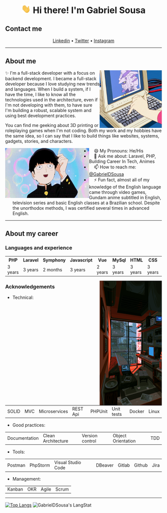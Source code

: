 <!-- Heading -->
<h1 align="center"> <img src="./wave.gif" width = 30px alt="Hand waving"> Hi there! I'm Gabriel Sousa</h1>

<h2> Contact me </h2>
<p align="center">
    <a href="https://www.linkedin.com/in/gabrieldsousa/">Linkedin</a> •
    <a href="https://twitter.com/GabsDSousa">Twitter</a> •
    <a href="https://www.instagram.com/GabsDSousa/">Instagram</a>
</p>

 <!-- About section -->

---
<h2> About me </h2>
<img align="right" alt="A draw in anime style of hand typing on a keyboard, showing a gundam on screen" src="./laptop.gif" width="200" height="185" />
<p>✨ I'm a full-stack developer with a focus on backend development. I became a full-stack developer because I love studying new trends and languages. When I build a system, if I have the time, I like to know all the technologies used in the architecture, even if I'm not developing with them, to have sure I'm building a robust, scalable system and using best development practices.</p>
<p>You can find me geeking about 3D printing or roleplaying games when I'm not coding. Both my work and my hobbies have the same idea, so I can say that I like to build things like websites, systems, gadgets, stories, and characters.</p>

<img align="left" alt="A draw in anime style of a young guy smiling" src="./smiling.gif" width="270" height="160" />
<ul>
    <li>&nbsp;&nbsp;&nbsp;&nbsp;😄 My Pronouns: He/His </li>
    <li>&nbsp;&nbsp;&nbsp;&nbsp;💬 Ask me about: Laravel, PHP, Building Career In Tech, Animes</li>
    <li>&nbsp;&nbsp;&nbsp;&nbsp;📫 How to reach me: <a href="https://www.linkedin.com/in/gabrieldsousa/">@GabrielDSousa</a></li>
    <li>&nbsp;&nbsp;&nbsp;&nbsp;⚡ Fun fact, almost all of my knowledge of the English language came through video games, Gundam anime subtitled in English, television series and basic English classes at a Brazilian school. Despite the unorthodox methods, I was certified several times in advanced English.</li>
</ul>
<!-- About section: END -->

 <!-- Career section -->

---
<h2> About my career </h2>
<h3> Languages and experience </h3>

<table>
    <tr>
        <th>PHP</th>
        <th>Laravel</th>
        <th>Symphony</th>
        <th>Javascript</th>
        <th>Vue</th>
        <th>MySql</th>
        <th>HTML</th>
        <th>CSS</th>
        <th>Git</th>
    </tr>
    <tr>
        <td>3 years</td>
        <td>3 years</td>
        <td>2 months</td>
        <td>3 years</td>
        <td>2 years</td>
        <td>3 years</td>
        <td>3 years</td>
        <td>3 years</td>
        <td>3 years</td>
    </tr>
</table>

<img align="right" alt="A mess room with some electronics and a view for a rainy day outside" src="./room.gif" width="200" height="400" />

<h3> Acknowledgements </h3>

<ul>
    <li>Technical:</li>
</ul>
<table>
    <tr>
        <td>SOLID</td>
        <td>MVC</td>
        <td>Microservices</td>
        <td>REST Api</td>
        <td>PHPUnit</td>
        <td>Unit tests</td>
        <td>Docker</td>
        <td>Linux</td>
    </tr>
</table>
<ul>
    <li>Good practices:</li>
</ul>
<table>
    <tr>
        <td>Documentation</td>
        <td>Clean Architecture</td>
        <td>Version control</td>
        <td>Object Orientation</td>
        <td>TDD</td>
    </tr>
</table>
    <ul>
        <li>Tools:</li>
    </ul>
<table>
    <tr>
        <td>Postman</td>
        <td>PhpStorm</td>
        <td>Visual Studio Code</td>
        <td>DBeaver</td>
        <td>Gitlab</td>
        <td>Github</td>
        <td>Jira</td>
    </tr>
</table>
    <ul>
        <li>Management:</li>
    </ul>
<table>
    <tr>
        <td>Kanban</td>
        <td>OKR</td>
        <td>Agile</td>
        <td>Scrum</td>
    </tr>
</table>



<!-- About section: END -->

---
<!-- GitHub section -->
[![Top Langs](https://github-readme-stats.vercel.app/api/top-langs/?username=GabrielDSousa)](https://github.com/GabrielDSousa/github-readme-stats)
<img src="https://github-readme-streak-stats.herokuapp.com/?user=GabrielDSousa" alt="GabrielDSousa's LangStat" width="600px" />
<!-- GitHub section: END -->

<!-- THE END -->
